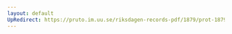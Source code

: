 ```yaml
---
layout: default
UpRedirect: https://pruto.im.uu.se/riksdagen-records-pdf/1879/prot-1879--fk--002.pdf
---
```

